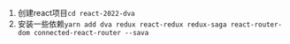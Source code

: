 1. 创建react项目`cd react-2022-dva`
2. 安装一些依赖`yarn add dva redux react-redux redux-saga react-router-dom connected-react-router --sava`